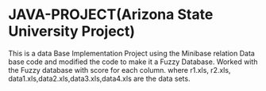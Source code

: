 JAVA-PROJECT(Arizona State University Project)
============

This is a data Base Implementation Project using the Minibase relation Data base code and modified the code to make it a
Fuzzy Database.
Worked with the  Fuzzy database with score for each column.
where r1.xls, r2.xls, data1.xls,data2.xls,data3.xls,data4.xls are the data sets.
